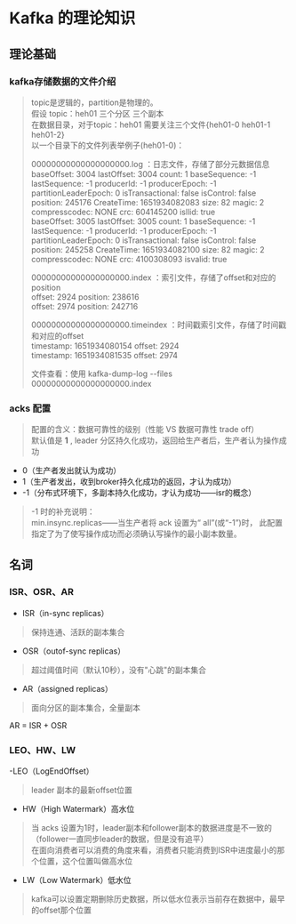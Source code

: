 # Kafka 的理论知识

## 理论基础

### kafka存储数据的文件介绍
> topic是逻辑的，partition是物理的。    
> 假设 topic：heh01   三个分区    三个副本     
> 在数据目录，对于topic：heh01 需要关注三个文件{heh01-0  heh01-1  heh01-2}   
> 以一个目录下的文件列表举例子(heh01-0)：
> 
> 00000000000000000000.log ：日志文件，存储了部分元数据信息    
> baseOffset: 3004 lastOffset: 3004 count: 1 baseSequence: -1 lastSequence: -1 producerId: -1 producerEpoch: -1 partitionLeaderEpoch: 0 isTransactional: false isControl: false position: 245176 CreateTime: 1651934082083 size: 82 magic: 2 compresscodec: NONE crc: 604145200 isllid: true   
> baseOffset: 3005 lastOffset: 3005 count: 1 baseSequence: -1 lastSequence: -1 producerId: -1 producerEpoch: -1 partitionLeaderEpoch: 0 isTransactional: false isControl: false position: 245258 CreateTime: 1651934082100 size: 82 magic: 2 compresscodec: NONE crc: 4100308093 isvalid: true    
> 
> 00000000000000000000.index ：索引文件，存储了offset和对应的position  
> offset: 2924 position: 238616   
> offset: 2974 position: 242716
> 
> 00000000000000000000.timeindex ：时间戳索引文件，存储了时间戳和对应的offset   
> timestamp: 1651934080154 offset: 2924   
> timestamp: 1651934081535 offset: 2974   
> 
> 文件查看：使用 kafka-dump-log --files 00000000000000000000.index

### acks 配置
> 配置的含义：数据可靠性的级别（性能 VS 数据可靠性   trade off）   
> 默认值是 **1** , leader 分区持久化成功，返回给生产者后，生产者认为操作成功   

- 0（生产者发出就认为成功）
- 1（生产者发出，收到broker持久化成功的返回，才认为成功）
- -1（分布式环境下，多副本持久化成功，才认为成功——isr的概念）
> -1 时的补充说明：    
> min.insync.replicas——当生产者将 ack 设置为“ all”(或“-1”)时，
> 此配置指定了为了使写操作成功而必须确认写操作的最小副本数量。

## 名词

### ISR、OSR、AR
- ISR（in-sync replicas）
> 保持连通、活跃的副本集合

- OSR（outof-sync replicas）
> 超过阈值时间（默认10秒），没有"心跳"的副本集合

- AR（assigned replicas）
> 面向分区的副本集合，全量副本

AR = ISR + OSR

### LEO、HW、LW

-LEO（LogEndOffset）
> leader 副本的最新offset位置

- HW（High Watermark）高水位
> 当 acks 设置为1时，leader副本和follower副本的数据进度是不一致的（follower一直同步leader的数据，但是没有追平）   
> 在面向消费者可以消费的角度来看，消费者只能消费到ISR中进度最小的那个位置，这个位置叫做高水位   

- LW（Low Watermark）低水位
> kafka可以设置定期删除历史数据，所以低水位表示当前存在数据中，最早的offset那个位置